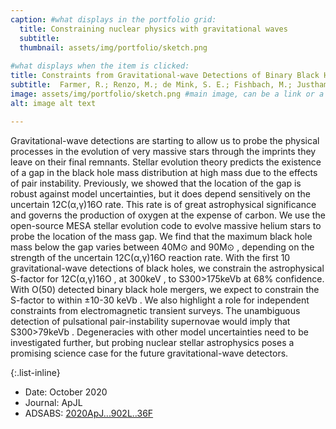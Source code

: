 ```yaml
---
caption: #what displays in the portfolio grid:
  title: Constraining nuclear physics with gravitational waves
  subtitle: 
  thumbnail: assets/img/portfolio/sketch.png
  
#what displays when the item is clicked:
title: Constraints from Gravitational-wave Detections of Binary Black Hole Mergers on the 12C(a,g)16O Rate 
subtitle:  Farmer, R.; Renzo, M.; de Mink, S. E.; Fishbach, M.; Justham, S.
image: assets/img/portfolio/sketch.png #main image, can be a link or a file in assets/img/portfolio
alt: image alt text

---
```

Gravitational-wave detections are starting to allow us to probe the physical processes in the evolution of very massive stars through the imprints they leave on their final remnants. Stellar evolution theory predicts the existence of a gap in the black hole mass distribution at high mass due to the effects of pair instability. Previously, we showed that the location of the gap is robust against model uncertainties, but it does depend sensitively on the uncertain 12C(α,γ)16O rate. This rate is of great astrophysical significance and governs the production of oxygen at the expense of carbon. We use the open-source MESA stellar evolution code to evolve massive helium stars to probe the location of the mass gap. We find that the maximum black hole mass below the gap varies between 40M⊙ and 90M⊙ , depending on the strength of the uncertain 12C(α,γ)16O reaction rate. With the first 10 gravitational-wave detections of black holes, we constrain the astrophysical S-factor for 12C(α,γ)16O , at 300keV , to S300>175keVb at 68% confidence. With O(50) detected binary black hole mergers, we expect to constrain the S-factor to within ±10-30 keVb . We also highlight a role for independent constraints from electromagnetic transient surveys. The unambiguous detection of pulsational pair-instability supernovae would imply that S300>79keVb . Degeneracies with other model uncertainties need to be investigated further, but probing nuclear stellar astrophysics poses a promising science case for the future gravitational-wave detectors. 

{:.list-inline} 
- Date: October 2020 
- Journal: ApJL 
- ADSABS: [2020ApJ...902L..36F](https://ui.adsabs.harvard.edu/abs/2020ApJ...902L..36F/abstract)

